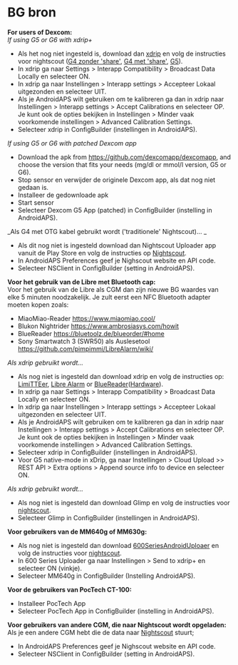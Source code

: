 # BG bron

**For users of Dexcom:**  
_If using G5 or G6 with xdrip+_  


* Als het nog niet ingesteld is, download dan [xdrip](https://github.com/NightscoutFoundation/xDrip) en volg de instructies voor nightscout ([G4 zonder 'share'](http://www.nightscout.info/wiki/welcome/nightscout-with-xdrip-wireless-bridge), [G4 met 'share'](http://www.nightscout.info/wiki/welcome/nightscout-with-xdrip-and-dexcom-share-wireless), [G5](http://www.nightscout.info/wiki/welcome/nightscout-with-xdrip-and-dexcom-share-wireless/xdrip-with-g5-support)).
* In xdrip ga naar Settings > Interapp Compatibility > Broadcast Data Locally en selecteer ON.
* In xdrip ga naar Instellingen > Interapp settings > Accepteer Lokaal uitgezonden en selecteer UIT.
* Als je AndroidAPS wilt gebruiken om te kalibreren ga dan in xdrip naar Instellingen > Interapp settings > Accept Calibrations en selecteer OP. Je kunt ook de opties bekijken in Instellingen > Minder vaak voorkomende instellingen > Advanced Calibration Settings.
* Selecteer xdrip in ConfigBuilder (instellingen in AndroidAPS).

_If using G5 or G6 with patched Dexcom app_  


* Download the apk from <https://github.com/dexcomapp/dexcomapp>, and choose the version that fits your needs (mg/dl or mmol/l version, G5 or G6).
* Stop sensor en verwijder de originele Dexcom app, als dat nog niet gedaan is.
* Installeer de gedownloade apk
* Start sensor
* Selecteer Dexcom G5 App (patched) in ConfigBuilder (instelling in AndroidAPS).

_Als G4 met OTG kabel gebruikt wordt ('traditionele' Nightscout)... _  


* Als dit nog niet is ingesteld download dan Nightscout Uploader app vanuit de Play Store en volg de instructies op [Nightscout](http://www.nightscout.info/wiki/welcome/basic-requirements).
* In AndroidAPS Preferences geef je Nighscout website en API code.
* Selecteer NSClient in ConfigBuilder (setting in AndroidAPS).

**Voor het gebruik van de Libre met Bluetooth cap:**  
Voor het gebruik van de Libre als CGM dan zijn nieuwe BG waardes van elke 5 minuten noodzakelijk. Je zult eerst een NFC Bluetooth adapter moeten kopen zoals:

* MiaoMiao-Reader <https://www.miaomiao.cool/>
* Blukon Nightrider <https://www.ambrosiasys.com/howit>
* BlueReader <https://bluetoolz.de/blueorder/#home>
* Sony Smartwatch 3 (SWR50) als Auslesetool <https://github.com/pimpimmi/LibreAlarm/wiki/>

_Als xdrip gebruikt wordt..._  


* Als nog niet is ingesteld dan download xdrip en volg de instructies op: [LimiTTEer](https://github.com/JoernL/LimiTTer), [Libre Alarm](https://github.com/pimpimmi/LibreAlarm/wiki) or [BlueReader](https://unendlichkeit.net/wordpress/?p=680&lang=en)([Hardware](https://bluetoolz.de/wordpress/)).
* In xdrip ga naar Settings > Interapp Compatibility > Broadcast Data Locally en selecteer ON.
* In xdrip ga naar Instellingen > Interapp settings > Accepteer Lokaal uitgezonden en selecteer UIT.
* Als je AndroidAPS wilt gebruiken om te kalibreren ga dan in xdrip naar Instellingen > Interapp settings > Accept Calibrations en selecteer OP. Je kunt ook de opties bekijken in Instellingen > Minder vaak voorkomende instellingen > Advanced Calibration Settings.
* Selecteer xdrip in ConfigBuilder (instellingen in AndroidAPS).
* Voor G5 native-mode in xDrip, ga naar Instellingen > Cloud Upload >> REST API > Extra options > Append source info to device en selecteer ON.

_Als xdrip gebruikt wordt..._  


* Als nog niet is ingesteld dan download Glimp en volg de instructies voor [nightscout](http://www.nightscout.info/wiki/welcome/nightscout-for-libre).
* Selecteer Glimp in ConfigBuilder (instellingen in AndroidAPS).

**Voor gebruikers van de MM640g of MM630g:**  


* Als nog niet is ingesteld dan download [600SeriesAndroidUploaer](http://pazaan.github.io/600SeriesAndroidUploader/) en volg de instructies voor [nightscout](http://www.nightscout.info/wiki/welcome/nightscout-and-medtronic-640g).
* In 600 Series Uploader ga naar Instellingen > Send to xdrip+ en selecteer ON (vinkje).
* Selecteer MM640g in ConfigBuilder (Instelling AndroidAPS).

**Voor de gebruikers van PocTech CT-100:**  


* Installeer PocTech App
* Selecteer PocTech App in ConfigBuilder (instelling in AndroidAPS).

**Voor gebruikers van andere CGM, die naar Nightscout wordt opgeladen:**  
Als je een andere CGM hebt die de data naar [Nightscout](http://www.nightscout.info) stuurt;  


* In AndroidAPS Preferences geef je Nighscout website en API code.
* Selecteer NSClient in ConfigBuilder (setting in AndroidAPS).